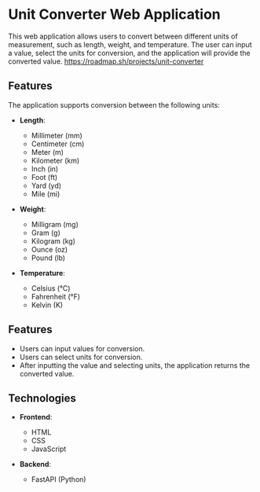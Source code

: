 # Unit Converter Web Application

This web application allows users to convert between different units of measurement, such as length, weight, and temperature. The user can input a value, select the units for conversion, and the application will provide the converted value.
https://roadmap.sh/projects/unit-converter
## Features

The application supports conversion between the following units:

- **Length**:
  - Millimeter (mm)
  - Centimeter (cm)
  - Meter (m)
  - Kilometer (km)
  - Inch (in)
  - Foot (ft)
  - Yard (yd)
  - Mile (mi)

- **Weight**:
  - Milligram (mg)
  - Gram (g)
  - Kilogram (kg)
  - Ounce (oz)
  - Pound (lb)

- **Temperature**:
  - Celsius (°C)
  - Fahrenheit (°F)
  - Kelvin (K)

## Features

- Users can input values for conversion.
- Users can select units for conversion.
- After inputting the value and selecting units, the application returns the converted value.

## Technologies

- **Frontend**:
  - HTML
  - CSS
  - JavaScript

- **Backend**:
  - FastAPI (Python)
